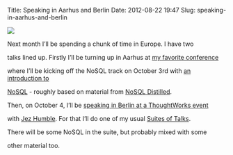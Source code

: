 Title: Speaking in Aarhus and Berlin
Date: 2012-08-22 19:47
Slug: speaking-in-aarhus-and-berlin

<div class="img floating">

[![](http://martinfowler.com/bliki/images/goto2011/aarhus.jpg)](http://martinfowler.com/snips/201208221547.html)

</div>

</p>

Next month I’ll be spending a chunk of time in Europe. I have two

talks lined up. Firstly I’ll be turning up in Aarhus at [my favorite
conference](http://gotocon.com/aarhus-2012/)

where I’ll be kicking off the NoSQL track on October 3rd with
<a href="http://gotocon.com/aarhus-2012/presentation/Introduction%20to%20NoSQL">an
introduction to

NoSQL</a> - roughly based on material from [NoSQL
Distilled](http://martinfowler.com/books/nosql.html).

</p>

Then, on October 4, I’ll be [speaking in Berlin at a ThoughtWorks
event](http://www.thoughtworks.com/events/martin-fowler-jez-humble-berlin)

with [Jez Humble](http://continuousdelivery.com/). For that I’ll do one
of my usual [Suites of
Talks](http://martinfowler.com/bliki/SuiteOfTalks.html).

There will be some NoSQL in the suite, but probably mixed with some

other material too.

</p>

